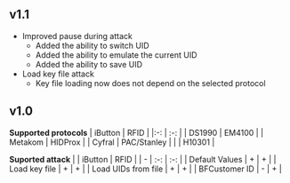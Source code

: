 ## v1.1
- Improved pause during attack
    - Added the ability to switch UID
    - Added the ability to emulate the current UID
    - Added the ability to save UID
- Load key file attack
    - Key file loading now does not depend on the selected protocol

## v1.0

**Supported protocols**
| iButton | RFID        |
|:-:      | :-:         |
| DS1990  | EM4100      |
| Metakom | HIDProx     |
| Cyfral  | PAC/Stanley |
|         | H10301      |

**Suported attack**
|                     | iButton | RFID |
| -                   | :-:     | :-:  |
| Default Values      | +       | +    |
| Load key file       | +       | +    |
| Load UIDs from file | +       | +    |
| BFCustomer ID       | -       | +    |
